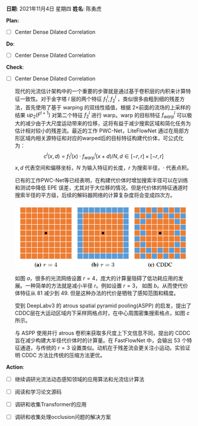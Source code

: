 **日期**: 2021年11月4日 星期四      **姓名**: 陈勇虎 

**Plan:**

- [ ] Center Dense Dilated Correlation

**Do**:

- [ ] Center Dense Dilated Correlation

**Check**:

- [ ] Center Dense Dilated Correlation

  现代的光流估计架构中的一个重要的步骤就是通过基于卷积层的内积来计算特征一致性。对于金字塔 $l$ 层的两个特征 $f^l_1, f^l_2$ ，类似很多由粗到细的残差方法，首先使用了基于 warping 的双线性插值，根据 $2\times$前面的流场的上采样的结果 $up_2(F^{l+1})$ 对第二个特征 $f^l_2$ 进行 warp。warp 的目标特征 $f_{warp}^l$ 可以极大的减少由于大尺度运动带来的位移，这将有益于减少搜索区域和简化任务为估计相对较小的残差流。最近的工作 PWC-Net，LiteFlowNet 通过在局部方形区域内相关源特征和对应的warped后的目标特征构建代价体，可公式化为：
  $$
  c^l(x,d)=f^l_1(x)\cdot f_{warp}^l(x+d)/N, d\in [-r, r] \times[-r, r]
  $$
  $x, d$ 代表空间和偏移坐标，$N$ 为输入特征的长度，$r$ 为搜索半径，$\cdot$ 代表点积。

  已有的工作PWC-Net等已经表明，在构建代价体时增加搜索半径可以在训练和测试中降低 EPE 误差，尤其对于大位移的情况。但是代价体的特征通道时搜索半径的平方级，后续的解码器网络的计算复杂度将会变成四次方。

  <img src="./images/FastFlowNet3.png" style="zoom:60%;" />

  如图 $a$，很多的光流网络设置 $r = 4$，庞大的计算量阻碍了低功耗应用的发展。一种简单的方法就是减小半径  $r$。例如设置 $r = 3$， 如图 $b$。从而使代价体特征从 81 减少到 49. 但是这种办法的代价是牺牲了感知范围和精度。

  受到 DeepLabv3 的 atrous spatial pyramid pooling(ASPP) 的启发，提出了CDDC层在大运动区域内下采样网格点时，在中心周围密集搜索格点，如图 $c$ 所示。

  与 ASPP 使用并行 atrous 卷积来获取多尺度上下文信息不同，提出的 CDDC 旨在减少构建大半径代价体时的计算量。在 FastFlowNet 中，会输出 53 个特征通道，与传统的 $r=3$ 设置类似。动机在于残差流会更关注小运动。实验证明 CDDC 方法比传统的压缩方法更优。

**Action**:

- [ ] 继续调研光流法动态感知领域的应用算法和光流估计算法
- [ ] 阅读和学习论文源码
- [ ] 调研和收集Transformer的应用
- [ ] 调研和收集处理occlusion问题的解决方案

